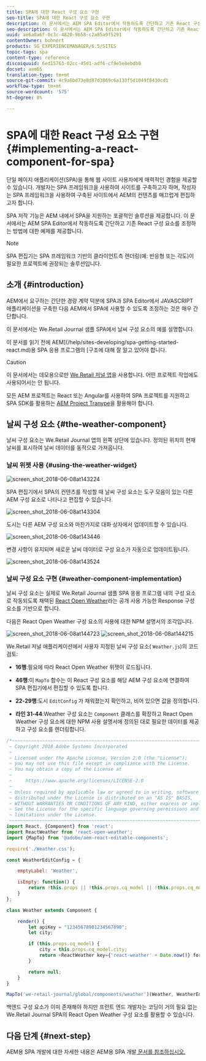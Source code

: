 ```yaml
---
title: SPA에 대한 React 구성 요소 구현
seo-title: SPA에 대한 React 구성 요소 구현
description: 이 문서에서는 AEM SPA Editor에서 작동하도록 간단하고 기존 React 구성 요소를 조정하는 방법에 대한 예제를 제공합니다.
seo-description: 이 문서에서는 AEM SPA Editor에서 작동하도록 간단하고 기존 React 구성 요소를 조정하는 방법에 대한 예제를 제공합니다.
uuid: ae6a0a6f-0c3c-4820-9b58-c2a85a9f5291
contentOwner: bohnert
products: SG_EXPERIENCEMANAGER/6.5/SITES
topic-tags: spa
content-type: reference
discoiquuid: 6ed15763-02cc-45d1-adf6-cf9e5e8ebdb0
docset: aem65
translation-type: tm+mt
source-git-commit: 4c9a0bd73e8d87d3869c6a133f5d1049f8430cd1
workflow-type: tm+mt
source-wordcount: '575'
ht-degree: 8%

---
```



# SPA에 대한 React 구성 요소 구현{#implementing-a-react-component-for-spa}

단일 페이지 애플리케이션(SPA)을 통해 웹 사이트 사용자에게 매력적인 경험을 제공할 수 있습니다. 개발자는 SPA 프레임워크을 사용하여 사이트를 구축하고자 하며, 작성자는 SPA 프레임워크을 사용하여 구축된 사이트에서 AEM의 컨텐츠를 매끄럽게 편집하고자 합니다.

SPA 저작 기능은 AEM 내에서 SPA을 지원하는 포괄적인 솔루션을 제공합니다. 이 문서에서는 AEM SPA Editor에서 작동하도록 간단하고 기존 React 구성 요소를 조정하는 방법에 대한 예제를 제공합니다.

>[!NOTE]
>
>SPA 편집기는 SPA 프레임워크 기반의 클라이언트측 렌더링(예: 반응형 또는 각도)이 필요한 프로젝트에 권장되는 솔루션입니다.

## 소개 {#introduction}

AEM에서 요구하는 간단한 경량 계약 덕분에 SPA과 SPA Editor에서 JAVASCRIPT 애플리케이션을 구축한 다음 AEM에서 SPA에 사용할 수 있도록 조정하는 것은 매우 간단합니다.

이 문서에서는 We.Retail Journal 샘플 SPA에서 날씨 구성 요소의 예를 설명합니다.

이 문서를 읽기 전에 AEM](/help/sites-developing/spa-getting-started-react.md)용 SPA 응용 프로그램의 [구조에 대해 잘 알고 있어야 합니다.

>[!CAUTION]
>이 문서에서는 데모용으로만 [We.Retail 저널 앱](https://github.com/Adobe-Marketing-Cloud/aem-sample-we-retail-journal)을 사용합니다. 어떤 프로젝트 작업에도 사용되어서는 안 됩니다.
>
>모든 AEM 프로젝트는 React 또는 Angular를 사용하여 SPA 프로젝트를 지원하고 SPA SDK를 활용하는 [AEM Project Tranype](https://docs.adobe.com/content/help/ko-KR/experience-manager-core-components/using/developing/archetype/overview.html)을 활용해야 합니다.

## 날씨 구성 요소 {#the-weather-component}

날씨 구성 요소는 We.Retail Journal 앱의 왼쪽 상단에 있습니다. 정의된 위치의 현재 날씨를 표시하여 날씨 데이터를 동적으로 가져옵니다.

### 날씨 위젯 사용 {#using-the-weather-widget}

![screen_shot_2018-06-08at143224](assets/screen_shot_2018-06-08at143224.png)

SPA 편집기에서 SPA의 컨텐츠를 작성할 때 날씨 구성 요소는 도구 모음이 있는 다른 AEM 구성 요소로 나타나고 편집할 수 있습니다.

![screen_shot_2018-06-08at143304](assets/screen_shot_2018-06-08at143304.png)

도시는 다른 AEM 구성 요소와 마찬가지로 대화 상자에서 업데이트할 수 있습니다.

![screen_shot_2018-06-08at143446](assets/screen_shot_2018-06-08at143446.png)

변경 사항이 유지되며 새로운 날씨 데이터로 구성 요소가 자동으로 업데이트됩니다.

![screen_shot_2018-06-08at143524](assets/screen_shot_2018-06-08at143524.png)

### 날씨 구성 요소 구현 {#weather-component-implementation}

날씨 구성 요소는 실제로 We.Retail Journal 샘플 SPA 응용 프로그램 내의 구성 요소로 작동되도록 채택된 [React Open Weather](https://www.npmjs.com/package/react-open-weather)라는 공개 사용 가능한 Response 구성 요소를 기반으로 합니다.

다음은 React Open Weather 구성 요소의 사용에 대한 NPM 설명서의 조각입니다.

![screen_shot_2018-06-08at144723](assets/screen_shot_2018-06-08at144723.png) ![screen_shot_2018-06-08at144215](assets/screen_shot_2018-06-08at144215.png)

We.Retail 저널 애플리케이션에서 사용자 지정된 날씨 구성 요소( `Weather.js`)의 코드 검토:

* **16행**:필요에 따라 React Open Weather 위젯이 로드됩니다.
* **46행**:이  `MapTo` 함수는 이 React 구성 요소를 해당 AEM 구성 요소에 연결하여 SPA 편집기에서 편집할 수 있도록 합니다.

* **22-29행**:도시 `EditConfig` 가 채워졌는지 확인하고, 비어 있으면 값을 정의합니다.

* **라인 31-44**:Weather 구성 요소는  `Component` 클래스를 확장하고 React Open Weather 구성 요소에 대한 NPM 사용 설명서에 정의된 대로 필요한 데이터를 제공하고 구성 요소를 렌더링합니다.

```javascript
/*~~~~~~~~~~~~~~~~~~~~~~~~~~~~~~~~~~~~~~~~~~~~~~~~~~~~~~~~~~~~~~~~~~~~~~~~~~~~~~
 ~ Copyright 2018 Adobe Systems Incorporated
 ~
 ~ Licensed under the Apache License, Version 2.0 (the "License");
 ~ you may not use this file except in compliance with the License.
 ~ You may obtain a copy of the License at
 ~
 ~     https://www.apache.org/licenses/LICENSE-2.0
 ~
 ~ Unless required by applicable law or agreed to in writing, software
 ~ distributed under the License is distributed on an "AS IS" BASIS,
 ~ WITHOUT WARRANTIES OR CONDITIONS OF ANY KIND, either express or implied.
 ~ See the License for the specific language governing permissions and
 ~ limitations under the License.
 ~~~~~~~~~~~~~~~~~~~~~~~~~~~~~~~~~~~~~~~~~~~~~~~~~~~~~~~~~~~~~~~~~~~~~~~~~~~~~*/
import React, {Component} from 'react';
import ReactWeather from 'react-open-weather';
import {MapTo} from '@adobe/aem-react-editable-components';

require('./Weather.css');

const WeatherEditConfig = {

    emptyLabel: 'Weather',

    isEmpty: function() {
        return !this.props || !this.props.cq_model || !this.props.cq_model.city || this.props.cq_model.city.trim().length < 1;
    }
};

class Weather extends Component {

    render() {
        let apiKey = "12345678901234567890";
        let city;

        if (this.props.cq_model) {
            city = this.props.cq_model.city;
            return <ReactWeather key={'react-weather' + Date.now()} forecast="today" apikey={apiKey} type="city" city={city} />
        }

        return null;
    }
}

MapTo('we-retail-journal/global/components/weather')(Weather, WeatherEditConfig);
```

백엔드 구성 요소가 이미 존재해야 하지만 프런트 엔드 개발자는 코딩이 거의 필요 없는 We.Retail Journal SPA의 React Open Weather 구성 요소를 활용할 수 있습니다.

## 다음 단계 {#next-step}

AEM용 SPA 개발에 대한 자세한 내용은 AEM용 SPA 개발[ 문서를 참조하십시오.](/help/sites-developing/spa-architecture.md)

